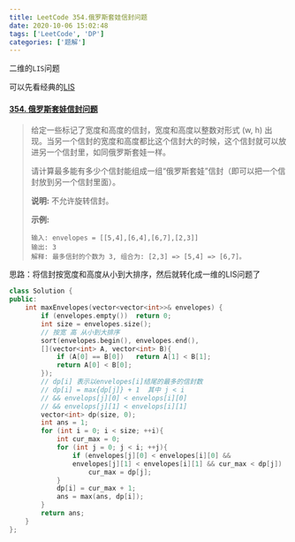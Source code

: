 ```yaml
---
title: LeetCode 354.俄罗斯套娃信封问题
date: 2020-10-06 15:02:48
tags: ['LeetCode', 'DP']
categories: ['题解']
---
```


二维的`LIS`问题

可以先看经典的[LIS](https://lavafoxyao.github.io/2020/07/26/LeetCode-300-%E6%9C%80%E9%95%BF%E4%B8%8A%E5%8D%87%E5%AD%90%E5%BA%8F%E5%88%97/#more)

<!--more-->

#### [354. 俄罗斯套娃信封问题](https://leetcode-cn.com/problems/russian-doll-envelopes/)

> 给定一些标记了宽度和高度的信封，宽度和高度以整数对形式 (w, h) 出现。当另一个信封的宽度和高度都比这个信封大的时候，这个信封就可以放进另一个信封里，如同俄罗斯套娃一样。
>
> 请计算最多能有多少个信封能组成一组“俄罗斯套娃”信封（即可以把一个信封放到另一个信封里面）。
>
>  **说明:**
> 不允许旋转信封。 
>
>  **示例:** 
>
> ```
> 输入: envelopes = [[5,4],[6,4],[6,7],[2,3]]
> 输出: 3 
> 解释: 最多信封的个数为 3, 组合为: [2,3] => [5,4] => [6,7]。
> ```



思路：将信封按宽度和高度从小到大排序，然后就转化成一维的LIS问题了

```C++
class Solution {
public:
    int maxEnvelopes(vector<vector<int>>& envelopes) {
        if (envelopes.empty())  return 0;
        int size = envelopes.size();
        // 按宽 高 从小到大排序
        sort(envelopes.begin(), envelopes.end(), 
        [](vector<int> A, vector<int> B){
            if (A[0] == B[0])   return A[1] < B[1];
            return A[0] < B[0];
        });
        // dp[i] 表示以envelopes[i]结尾的最多的信封数
        // dp[i] = max{dp[j]} + 1  其中 j < i
        // && envelops[j][0] < envelops[i][0] 
        // && envelops[j][1] < envelops[i][1]
        vector<int> dp(size, 0);
        int ans = 1;
        for (int i = 0; i < size; ++i){
            int cur_max = 0;
            for (int j = 0; j < i; ++j){
                if (envelopes[j][0] < envelopes[i][0] && 
                envelopes[j][1] < envelopes[i][1] && cur_max < dp[j])
                    cur_max = dp[j];
            }
            dp[i] = cur_max + 1;
            ans = max(ans, dp[i]);
        }
        return ans;
    }
};
```

